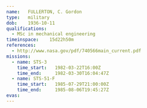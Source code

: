 ```yaml
---
name:	FULLERTON, C. Gordon
type:	military
dob:	1936-10-11
qualifications:
  - MSc in mechanical engineering
timeinspace:	15d22h50m
references:
  - http://www.nasa.gov/pdf/740566main_current.pdf
missions:
  - name: STS-3
    time_start:   1982-03-22T16:00Z
    time_end:     1982-03-30T16:04:47Z
  - name: STS-51-F
    time_start:   1985-07-29T21:00:00Z
    time_end:     1985-08-06T19:45:27Z
evas:
---
```

